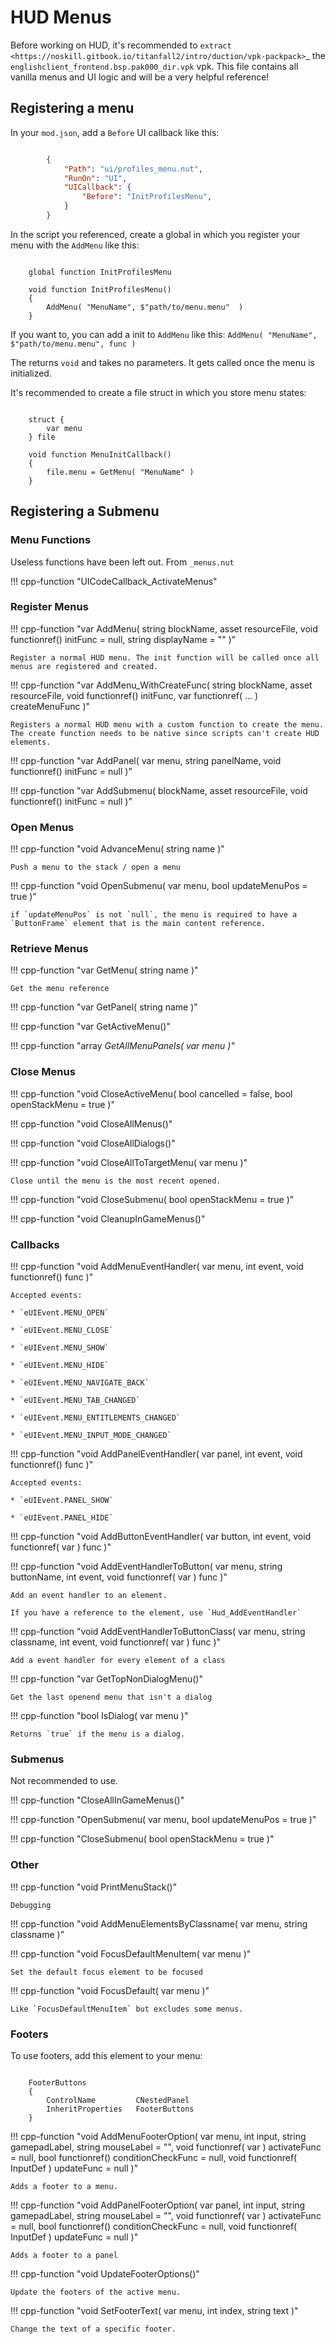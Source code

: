 # HUD Menus

Before working on HUD, it's recommended to `extract <https://noskill.gitbook.io/titanfall2/intro/duction/vpk-packpack>`_ the `englishclient_frontend.bsp.pak000_dir.vpk` vpk. This file contains all vanilla menus and UI logic and will be a very helpful reference!

## Registering a menu

In your `mod.json`, add a `Before` UI callback like this:

```json

        {
            "Path": "ui/profiles_menu.nut",
            "RunOn": "UI",
            "UICallback": {
                "Before": "InitProfilesMenu",
            }
        }
```

In the script you referenced, create a global in which you register your menu with the `AddMenu` like this:

```squirrel

    global function InitProfilesMenu

    void function InitProfilesMenu()
    {
        AddMenu( "MenuName", $"path/to/menu.menu"  )
    }
```

If you want to, you can add a init to `AddMenu` like this: `AddMenu( "MenuName", $"path/to/menu.menu", func )`

The returns `void` and takes no parameters. It gets called once the menu is initialized.

It's recommended to create a file struct in which you store menu states:

```squirrel

    struct {
        var menu
    } file

    void function MenuInitCallback()
    {
        file.menu = GetMenu( "MenuName" )
    }
```

## Registering a Submenu

### Menu Functions

Useless functions have been left out. From `_menus.nut`

!!! cpp-function "UICodeCallback_ActivateMenus"

### Register Menus

!!! cpp-function "var AddMenu( string blockName, asset resourceFile, void functionref() initFunc = null, string displayName = "" )"

    Register a normal HUD menu. The init function will be called once all menus are registered and created.

!!! cpp-function "var AddMenu_WithCreateFunc( string blockName, asset resourceFile, void functionref() initFunc, var functionref( ... ) createMenuFunc )"

    Registers a normal HUD menu with a custom function to create the menu. The create function needs to be native since scripts can't create HUD elements.

!!! cpp-function "var AddPanel( var menu, string panelName, void functionref() initFunc = null )"

!!! cpp-function "var AddSubmenu( blockName, asset resourceFile, void functionref() initFunc = null )"

### Open Menus

!!! cpp-function "void AdvanceMenu( string name )"

    Push a menu to the stack / open a menu

!!! cpp-function "void OpenSubmenu( var menu, bool updateMenuPos = true )"

    if `updateMenuPos` is not `null`, the menu is required to have a `ButtonFrame` element that is the main content reference.

### Retrieve Menus

!!! cpp-function "var GetMenu( string name )"

    Get the menu reference

!!! cpp-function "var GetPanel( string name )"

!!! cpp-function "var GetActiveMenu()"

!!! cpp-function "array<var> GetAllMenuPanels( var menu )"

### Close Menus

!!! cpp-function "void CloseActiveMenu( bool cancelled = false, bool openStackMenu = true )"

!!! cpp-function "void CloseAllMenus()"

!!! cpp-function "void CloseAllDialogs()"

!!! cpp-function "void CloseAllToTargetMenu( var menu )"

    Close until the menu is the most recent opened.

!!! cpp-function "void CloseSubmenu( bool openStackMenu = true )"

!!! cpp-function "void CleanupInGameMenus()"

### Callbacks

!!! cpp-function "void AddMenuEventHandler( var menu, int event, void functionref() func )"

    Accepted events:

    * `eUIEvent.MENU_OPEN`

    * `eUIEvent.MENU_CLOSE`

    * `eUIEvent.MENU_SHOW`

    * `eUIEvent.MENU_HIDE`

    * `eUIEvent.MENU_NAVIGATE_BACK`

    * `eUIEvent.MENU_TAB_CHANGED`

    * `eUIEvent.MENU_ENTITLEMENTS_CHANGED`

    * `eUIEvent.MENU_INPUT_MODE_CHANGED`

!!! cpp-function "void AddPanelEventHandler( var panel, int event, void functionref() func )"

    Accepted events:

    * `eUIEvent.PANEL_SHOW`

    * `eUIEvent.PANEL_HIDE`

!!! cpp-function "void AddButtonEventHandler( var button, int event, void functionref( var ) func )"

!!! cpp-function "void AddEventHandlerToButton( var menu, string buttonName, int event, void functionref( var ) func )"

    Add an event handler to an element.

    If you have a reference to the element, use `Hud_AddEventHandler`

!!! cpp-function "void AddEventHandlerToButtonClass( var menu, string classname, int event, void functionref( var ) func )"

    Add a event handler for every element of a class

!!! cpp-function "var GetTopNonDialogMenu()"

    Get the last openend menu that isn't a dialog

!!! cpp-function "bool IsDialog( var menu )"

    Returns `true` if the menu is a dialog.



### Submenus

Not recommended to use.

!!! cpp-function "CloseAllInGameMenus()"

!!! cpp-function "OpenSubmenu( var menu, bool updateMenuPos = true )"

!!! cpp-function "CloseSubmenu( bool openStackMenu = true )"


### Other

!!! cpp-function "void PrintMenuStack()"

    Debugging

!!! cpp-function "void AddMenuElementsByClassname( var menu, string classname )"

!!! cpp-function "void FocusDefaultMenuItem( var menu )"

    Set the default focus element to be focused

!!! cpp-function "void FocusDefault( var menu )"

    Like `FocusDefaultMenuItem` but excludes some menus.

### Footers

To use footers, add this element to your menu:

```

    FooterButtons
    {
        ControlName         CNestedPanel
        InheritProperties   FooterButtons
    }
```

!!! cpp-function "void AddMenuFooterOption( var menu, int input, string gamepadLabel, string mouseLabel = "", void functionref( var ) activateFunc = null, bool functionref() conditionCheckFunc = null, void functionref( InputDef ) updateFunc = null )"

    Adds a footer to a menu.

!!! cpp-function "void AddPanelFooterOption( var panel, int input, string gamepadLabel, string mouseLabel = "", void functionref( var ) activateFunc = null, bool functionref() conditionCheckFunc = null, void functionref( InputDef ) updateFunc = null )"

    Adds a footer to a panel

!!! cpp-function "void UpdateFooterOptions()"

    Update the footers of the active menu.

!!! cpp-function "void SetFooterText( var menu, int index, string text )"

    Change the text of a specific footer.
